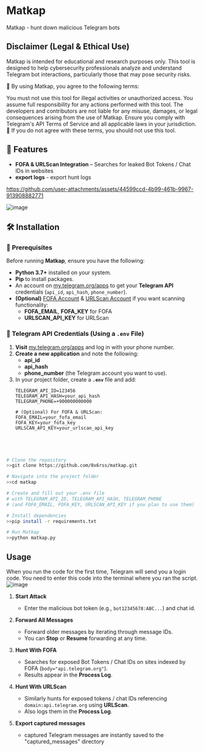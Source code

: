 # Matkap  
Matkap - hunt down malicious Telegram bots  


## Disclaimer (Legal & Ethical Use)
Matkap is intended for educational and research purposes only. This tool is designed to help cybersecurity professionals analyze and understand Telegram bot interactions, particularly those that may pose security risks.

🔹 By using Matkap, you agree to the following terms:

You must not use this tool for illegal activities or unauthorized access.
You assume full responsibility for any actions performed with this tool.
The developers and contributors are not liable for any misuse, damages, or legal consequences arising from the use of Matkap.
Ensure you comply with Telegram's API Terms of Service and all applicable laws in your jurisdiction.
📌 If you do not agree with these terms, you should not use this tool.


## 📌 Features
 
- **FOFA & URLScan Integration** – Searches for leaked Bot Tokens / Chat IDs in websites
- **export logs** - export hunt logs
  
  




https://github.com/user-attachments/assets/44599ccd-4b99-461b-9967-913908882771



![image](https://github.com/user-attachments/assets/3b89f9c9-a7a5-48c4-b27d-ef2fc4d128dd)





## 🛠 Installation

### 🔹 Prerequisites
Before running **Matkap**, ensure you have the following:

- **Python 3.7+** installed on your system.
- **Pip** to install packages.
- An account on [my.telegram.org/apps](https://my.telegram.org/apps) to get your **Telegram API** credentials (`api_id`, `api_hash`, `phone_number`).
- **(Optional)** [FOFA Account](https://fofa.info/) & [URLScan Account](https://urlscan.io/) if you want scanning functionality:
  - **FOFA_EMAIL**, **FOFA_KEY** for FOFA
  - **URLSCAN_API_KEY** for URLScan

### 🔹 Telegram API Credentials (Using a `.env` File)

1. **Visit** [my.telegram.org/apps](https://my.telegram.org/apps) and log in with your phone number.  
2. **Create a new application** and note the following:
   - **api_id**
   - **api_hash**
   - **phone_number** (the Telegram account you want to use).
3. In your project folder, create a **`.env`** file and add:
   ```dotenv
   TELEGRAM_API_ID=123456
   TELEGRAM_API_HASH=your_api_hash
   TELEGRAM_PHONE=+900000000000

   # (Optional) For FOFA & URLScan:
   FOFA_EMAIL=your_fofa_email
   FOFA_KEY=your_fofa_key
   URLSCAN_API_KEY=your_urlscan_api_key





```bash
# Clone the repository
>>git clone https://github.com/0x6rss/matkap.git

# Navigate into the project folder
>>cd matkap

# Create and fill out your .env file 
# with TELEGRAM_API_ID, TELEGRAM_API_HASH, TELEGRAM_PHONE 
# (and FOFA_EMAIL, FOFA_KEY, URLSCAN_API_KEY if you plan to use them)

# Install dependencies
>>pip install -r requirements.txt

# Run Matkap
>>python matkap.py
```

## Usage
When you run the code for the first time, Telegram will send you a login code. You need to enter this code into the terminal where you ran the script.
![image](https://github.com/user-attachments/assets/a4791bb2-2389-4fa9-bcab-b1fea962de4f)


1. **Start Attack**  
   - Enter the malicious bot token (e.g., `bot12345678:ABC...`) and chat id.

2. **Forward All Messages**  
   - Forward older messages by iterating through message IDs.  
   - You can **Stop** or **Resume** forwarding at any time.

3. **Hunt With FOFA**  
   - Searches for exposed Bot Tokens / Chat IDs on sites indexed by FOFA (`body="api.telegram.org"`).  
   - Results appear in the **Process Log**.

4. **Hunt With URLScan**  
   - Similarly hunts for exposed tokens / chat IDs referencing `domain:api.telegram.org` using **URLScan**.  
   - Also logs them in the **Process Log**.

5. **Export captured messages**  
   - captured Telegram messages are instantly saved to the "captured_messages" directory














